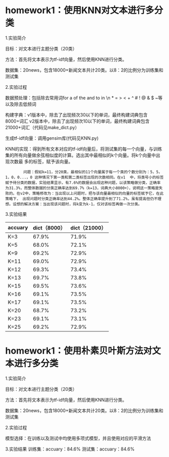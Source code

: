 # homework1：使用KNN对文本进行多分类

1.实验简介

  目标：对文本进行主题分类（20类）
  
  方法：首先将文本表示为tf-idf向量，然后使用KNN进行分类。
  
  数据集：20news，包含18000+新闻文本共计20类。以8：2的比例分为训练集和测试集
  
2.实验过程

  数据预处理：包括除去常用词for a of the and to in \n * = > < + ^ # ! @ & $ ~等以及除去低频词
  
  构建字典：v1版本中，除去了出现频次30以下的单词，最终构建词典包含8000+词汇
           v2版本中，除去了出现频次10以下的单词，最终构建词典包含21000+词汇（代码见make_dict.py）
           
  生成tf-idf向量：调用gensim库(代码见KNN.py)
  
  KNN的实现：得到所有文本对应的tf-idf向量后，将测试集的每一个向量，与训练集的所有向量做余弦相似度的计算。选出其中最相似的k个向量。将k个向量中出现次数最
            多的标签，赋予该向量。
            
            问题：假如k=11，分20类，最相似的11个向量属于每一个类的个数分别为：5，5，1，0，0...，0 这种情况下第一类和第二类标签出现的次数相同。在v1  中，将类号小的标签赋予待分类的数据，实验结果显示，有7.6%的数据会出现这种问题，以该策略做分类，正确率为31.3%，而整体数据的分类正确率达到69.7%（k=13，词典大小8000+），说明这一策略是失败的。在v2中，策略修改为：当出现以上问题时，把与该向量最相似的向量的标签赋予它，在此策略下， 出现问题时分类正确率达到44.2%。整体正确率提升到了71.2%，虽有提高但仍不理想。设想的解决方案：当出现该问题时，将k变为k-1，仅对该标签再做一次分类。                          
            
3.实验结果
 
|accuary | dict（8000）                                            | dict（21000）                                           |
| ------ | ------------------------------------------------------- | ------------------------------------------------------- |
| K=3    | 67.9%                                                   | 71.9%                                                   |
| K=5    | 68.0%                                                   | 72.1%                                                   |
| K=9    | 69.2%                                                   | 72.9%                                                   |
| K=11   | 69.0%                                                   | 72.9%                                                   |
| K=12   | 69.3%                                                   | 73.4%                                                   |
| K=13   | 69.7%                                                   | 73.8%                                                   |
| K=15   | 69.5%                                                   | 73.6%                                                   |
| K=16   | 69.1%                                                   | 73.5%                                                   |
| K=17   | 69.1%                                                   | 73.5%                                                   |
| K=20   | 68.7%                                                   | 73.2%                                                   |
| K=23   | 69.1%                                                   | 73.1%                                                   |
| K=25   | 69.2%                                                   | 72.9%                                                   |


# homework1：使用朴素贝叶斯方法对文本进行多分类
1.实验简介

  目标：对文本进行主题分类（20类）
  
  方法：首先将文本表示为tf-idf向量，然后使用KNN进行分类。
  
  数据集：20news，包含18000+新闻文本共计20类。以8：2的比例分为训练集和测试集
  
2.实验过程

模型选择：在训练以及测试中均使用多项式模型，并且使用对应的平滑方法

3.实验结果
训练集：accuary：84.6%
测试集：accuary：84.6%


